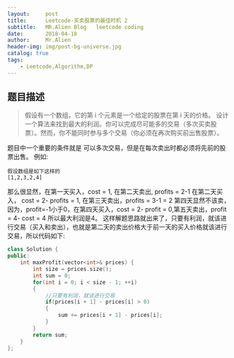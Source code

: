 ```yaml
---
layout:     post
title:      Leetcode-买卖股票的最佳时机 2
subtitle:   MR.Alien Blog   leetcode coding
date:       2018-04-18
author:     Mr.Alien
header-img: img/post-bg-universe.jpg
catalog: true
tags:
    - Leetcode,Algorithm,DP
---
```


## 题目描述
> 假设有一个数组，它的第 i 个元素是一个给定的股票在第 i 天的价格。
设计一个算法来找到最大的利润。你可以完成尽可能多的交易（多次买卖股票）。然而，你不能同时参与多个交易（你必须在再次购买前出售股票）。

题目中一个重要的条件就是 可以多次交易，但是在每次卖出时都必须将先前的股票出售。
例如:
```
假设数组是如下这样的
[1,2,3,2,4]
```
那么很显然，在第一天买入，cost = 1, 在第二天卖出, profits = 2-1
在第二天买入， cost = 2- profits = 1, 在第三天卖出，profits = 3-1 = 2
第四天显然不该卖，因为，profit=-1小于0，在第四天买入，cost = 2- profit = 0,第五天卖出，profit = 4- cost = 4
所以最大利润是4。
这样解题思路就出来了，只要有利润，就该进行交易（买入和卖出），也就是第二天的卖出价格大于前一天的买入价格就该进行交易，所以代码如下:

``` c++
class Solution {
public:
    int maxProfit(vector<int>& prices) {
        int size = prices.size();
        int sum = 0;
        for(int i = 0; i < size - 1; ++i)
        {
            //只要有利润，就该进行交易
            if(prices[i + 1] - prices[i] > 0)
            {
                sum += prices[i + 1] - prices[i];
            }
        }
        return sum;
    }
};
```